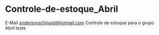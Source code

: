 # Controle-de-estoque_Abril
E-Mail andersonschinaid@hotmail.com
Controle de estoque para o grupo Abril teste
